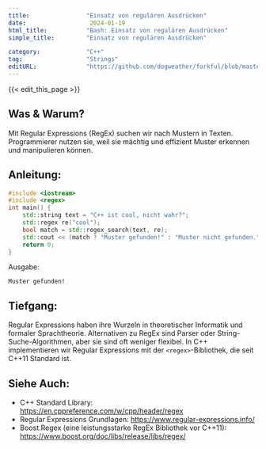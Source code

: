 ```yaml
---
title:                "Einsatz von regulären Ausdrücken"
date:                  2024-01-19
html_title:           "Bash: Einsatz von regulären Ausdrücken"
simple_title:         "Einsatz von regulären Ausdrücken"

category:             "C++"
tag:                  "Strings"
editURL:              "https://github.com/dogweather/forkful/blob/master/content/de/cpp/using-regular-expressions.md"
---
```


{{< edit_this_page >}}

## Was & Warum?
Mit Regular Expressions (RegEx) suchen wir nach Mustern in Texten. Programmierer nutzen sie, weil sie mächtig und effizient Muster erkennen und manipulieren können.

## Anleitung:
```C++
#include <iostream>
#include <regex>
int main() {
    std::string text = "C++ ist cool, nicht wahr?";
    std::regex re("cool");
    bool match = std::regex_search(text, re);
    std::cout << (match ? "Muster gefunden!" : "Muster nicht gefunden.") << '\n';
    return 0;
}
```
Ausgabe:
```
Muster gefunden!
```

## Tiefgang:
Regular Expressions haben ihre Wurzeln in theoretischer Informatik und formaler Sprachtheorie. Alternativen zu RegEx sind Parser oder String-Suche-Algorithmen, aber sie sind oft weniger flexibel. In C++ implementieren wir Regular Expressions mit der `<regex>`-Bibliothek, die seit C++11 Standard ist.

## Siehe Auch:
- C++ Standard Library: https://en.cppreference.com/w/cpp/header/regex
- Regular Expressions Grundlagen: https://www.regular-expressions.info/
- Boost.Regex (eine leistungsstarke RegEx Bibliothek vor C++11): https://www.boost.org/doc/libs/release/libs/regex/
